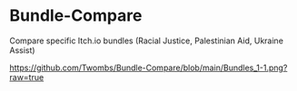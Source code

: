 # Bundle-Compare
Compare specific Itch.io bundles
(Racial Justice, Palestinian Aid, Ukraine Assist)

https://github.com/Twombs/Bundle-Compare/blob/main/Bundles_1-1.png?raw=true
